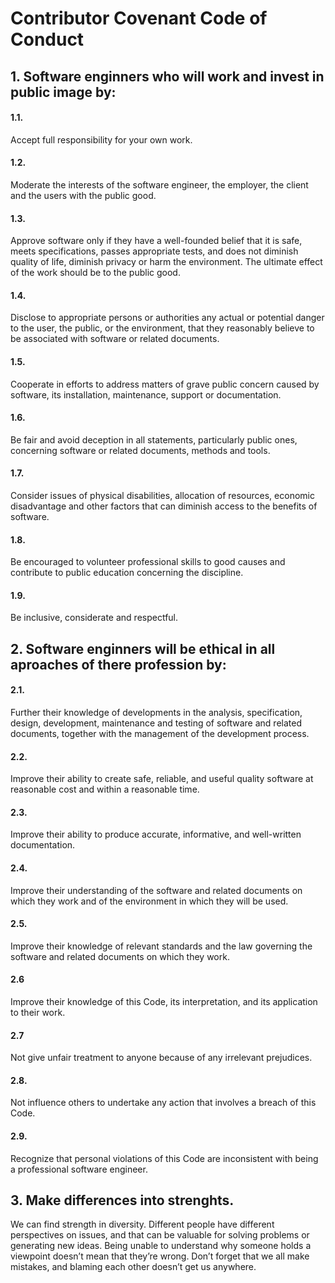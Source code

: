 # Contributor Covenant Code of Conduct

## 1. Software enginners who will work and invest in public image by:

#### 1.1.
 Accept full responsibility for your own work.

#### 1.2.
 Moderate the interests of the software engineer, the employer, the client and the users with the public good.

#### 1.3. 
 Approve software only if they have a well-founded belief that it is safe, meets specifications, passes appropriate tests, and does not diminish quality of life, diminish privacy or harm the environment. The ultimate effect of the work should be to the public good.

#### 1.4. 
 Disclose to appropriate persons or authorities any actual or potential danger to the user, the public, or the environment, that they reasonably believe to be associated with software or related documents.

#### 1.5. 
 Cooperate in efforts to address matters of grave public concern caused by software, its installation, maintenance, support or documentation.

#### 1.6. 
 Be fair and avoid deception in all statements, particularly public ones, concerning software or related documents, methods and tools.

#### 1.7. 
Consider issues of physical disabilities, allocation of resources, economic disadvantage and other factors that can diminish access to the benefits of software.

#### 1.8.
Be encouraged to volunteer professional skills to good causes and contribute to public education concerning the discipline.

#### 1.9.
Be inclusive, considerate and respectful.

## 2. Software enginners will be ethical in all aproaches of there profession by:
#### 2.1. 
Further their knowledge of developments in the analysis, specification, design, development, maintenance and testing of software and related documents, together with the management of the development process.

#### 2.2. 
Improve their ability to create safe, reliable, and useful quality software at reasonable cost and within a reasonable time.

#### 2.3. 
Improve their ability to produce accurate, informative, and well-written documentation.

#### 2.4.
Improve their understanding of the software and related documents on which they work and of the environment in which they will be used.

#### 2.5. 
Improve their knowledge of relevant standards and the law governing the software and related documents on which they work.

#### 2.6 
Improve their knowledge of this Code, its interpretation, and its application to their work.

#### 2.7 
Not give unfair treatment to anyone because of any irrelevant prejudices.

#### 2.8.
Not influence others to undertake any action that involves a breach of this Code.

#### 2.9. 
Recognize that personal violations of this Code are inconsistent with being a professional software engineer.

## 3. Make differences into strenghts.
We can find strength in diversity. Different people have different perspectives on issues, and that can be valuable for solving problems or generating new ideas. Being unable to understand why someone holds a viewpoint doesn’t mean that they’re wrong. Don’t forget that we all make mistakes, and blaming each other doesn’t get us anywhere.
